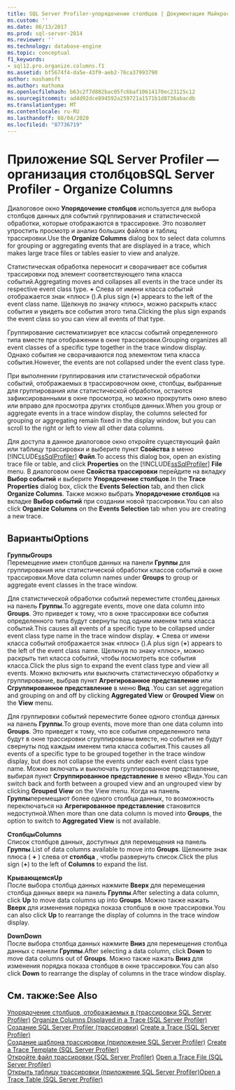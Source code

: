 ```yaml
---
title: SQL Server Profiler-упорядочение столбцов | Документация Майкрософт
ms.custom: ''
ms.date: 06/13/2017
ms.prod: sql-server-2014
ms.reviewer: ''
ms.technology: database-engine
ms.topic: conceptual
f1_keywords:
- sql12.pro.organize.columns.f1
ms.assetid: bf5674f4-da5e-43f9-aeb2-76ca37993790
author: mashamsft
ms.author: mathoma
ms.openlocfilehash: b63c2f7d882bac05fc6baf10614170ec23125c12
ms.sourcegitcommit: ad4d92dce894592a259721a1571b1d8736abacdb
ms.translationtype: MT
ms.contentlocale: ru-RU
ms.lasthandoff: 08/04/2020
ms.locfileid: "87736719"
---
```

# <a name="sql-server-profiler---organize-columns"></a><span data-ttu-id="615e7-102">Приложение SQL Server Profiler — организация столбцов</span><span class="sxs-lookup"><span data-stu-id="615e7-102">SQL Server Profiler - Organize Columns</span></span>
  <span data-ttu-id="615e7-103">Диалоговое окно **Упорядочение столбцов** используется для выбора столбцов данных для событий группирования и статистической обработки, которые отображаются в трассировке. Это позволяет упростить просмотр и анализ больших файлов и таблиц трассировки.</span><span class="sxs-lookup"><span data-stu-id="615e7-103">Use the **Organize Columns** dialog box to select data columns for grouping or aggregating events that are displayed in a trace, which makes large trace files or tables easier to view and analyze.</span></span>  
  
 <span data-ttu-id="615e7-104">Статистическая обработка переносит и сворачивает все события трассировки под элемент соответствующего типа класса событий.</span><span class="sxs-lookup"><span data-stu-id="615e7-104">Aggregating moves and collapses all events in the trace under its respective event class type.</span></span> <span data-ttu-id="615e7-105">**+** Слева от имени класса событий отображается знак «плюс» ().</span><span class="sxs-lookup"><span data-stu-id="615e7-105">A plus sign (**+**) appears to the left of the event class name.</span></span> <span data-ttu-id="615e7-106">Щелкнув по значку «плюс», можно раскрыть класс события и увидеть все события этого типа.</span><span class="sxs-lookup"><span data-stu-id="615e7-106">Clicking the plus sign expands the event class so you can view all events of that type.</span></span>  
  
 <span data-ttu-id="615e7-107">Группирование систематизирует все классы событий определенного типа вместе при отображении в окне трассировки.</span><span class="sxs-lookup"><span data-stu-id="615e7-107">Grouping organizes all event classes of a specific type together in the trace window display.</span></span> <span data-ttu-id="615e7-108">Однако события не сворачиваются под элементом типа класса события.</span><span class="sxs-lookup"><span data-stu-id="615e7-108">However, the events are not collapsed under the event class type.</span></span>  
  
 <span data-ttu-id="615e7-109">При выполнении группирования или статистической обработки событий, отображаемых в трассировочном окне, столбцы, выбранные для группирования или статистической обработки, остаются зафиксированными в окне просмотра, но можно прокрутить окно влево или вправо для просмотра других столбцов данных.</span><span class="sxs-lookup"><span data-stu-id="615e7-109">When you group or aggregate events in a trace window display, the columns selected for grouping or aggregating remain fixed in the display window, but you can scroll to the right or left to view all other data columns.</span></span>  
  
 <span data-ttu-id="615e7-110">Для доступа в данное диалоговое окно откройте существующий файл или таблицу трассировки и выберите пункт **Свойства** в меню [!INCLUDE[ssSqlProfiler](../includes/sssqlprofiler-md.md)] **Файл**.</span><span class="sxs-lookup"><span data-stu-id="615e7-110">To access this dialog box, open an existing trace file or table, and click **Properties** on the [!INCLUDE[ssSqlProfiler](../includes/sssqlprofiler-md.md)] **File** menu.</span></span> <span data-ttu-id="615e7-111">В диалоговом окне **Свойства трассировки** перейдите на вкладку **Выбор событий** и выберите **Упорядочение столбцов**.</span><span class="sxs-lookup"><span data-stu-id="615e7-111">In the **Trace Properties** dialog box, click the **Events Selection** tab, and then click **Organize Columns**.</span></span> <span data-ttu-id="615e7-112">Также можно выбрать **Упорядочение столбцов** на вкладке **Выбор событий** при создании новой трассировки.</span><span class="sxs-lookup"><span data-stu-id="615e7-112">You can also click **Organize Columns** on the **Events Selection** tab when you are creating a new trace.</span></span>  
  
## <a name="options"></a><span data-ttu-id="615e7-113">Варианты</span><span class="sxs-lookup"><span data-stu-id="615e7-113">Options</span></span>  
 <span data-ttu-id="615e7-114">**Группы**</span><span class="sxs-lookup"><span data-stu-id="615e7-114">**Groups**</span></span>  
 <span data-ttu-id="615e7-115">Перемещение имен столбцов данных на панели **Группы** для группирования или статистической обработки классов событий в окне трассировки.</span><span class="sxs-lookup"><span data-stu-id="615e7-115">Move data column names under **Groups** to group or aggregate event classes in the trace window.</span></span>  
  
 <span data-ttu-id="615e7-116">Для статистической обработки событий переместите столбец данных на панель **Группы**.</span><span class="sxs-lookup"><span data-stu-id="615e7-116">To aggregate events, move one data column into **Groups**.</span></span> <span data-ttu-id="615e7-117">Это приведет к тому, что в окне трассировки все события определенного типа будут свернуты под одним именем типа класса событий.</span><span class="sxs-lookup"><span data-stu-id="615e7-117">This causes all events of a specific type to be collapsed under event class type name in the trace window display.</span></span> <span data-ttu-id="615e7-118">**+** Слева от имени класса событий отображается знак «плюс» ().</span><span class="sxs-lookup"><span data-stu-id="615e7-118">A plus sign (**+**) appears to the left of the event class name.</span></span> <span data-ttu-id="615e7-119">Щелкнув по знаку «плюс», можно раскрыть тип класса событий, чтобы посмотреть все события класса.</span><span class="sxs-lookup"><span data-stu-id="615e7-119">Click the plus sign to expand the event class type and view all events.</span></span> <span data-ttu-id="615e7-120">Можно включить или выключить статистическую обработку и группирование, выбрав пункт **Агрегированное представление** или **Сгруппированное представление** в меню **Вид** .</span><span class="sxs-lookup"><span data-stu-id="615e7-120">You can set aggregation and grouping on and off by clicking **Aggregated View** or **Grouped View** on the **View** menu.</span></span>  
  
 <span data-ttu-id="615e7-121">Для группировки событий переместите более одного столбца данных на панель **Группы**.</span><span class="sxs-lookup"><span data-stu-id="615e7-121">To group events, move more than one data column into **Groups**.</span></span> <span data-ttu-id="615e7-122">Это приведет к тому, что все события определенного типа будут в окне трассировки сгруппированы вместе, но события не будут свернуты под каждым именем типа класса события.</span><span class="sxs-lookup"><span data-stu-id="615e7-122">This causes all events of a specific type to be grouped together in the trace window display, but does not collapse the events under each event class type name.</span></span> <span data-ttu-id="615e7-123">Можно включать и выключать группированное представление, выбирая пункт **Сгруппированное представление** в меню «Вид».</span><span class="sxs-lookup"><span data-stu-id="615e7-123">You can switch back and forth between a grouped view and an ungrouped view by clicking **Grouped View** on the View menu.</span></span> <span data-ttu-id="615e7-124">Когда на панель **Группы**перемещают более одного столбца данных, то возможность переключаться на **Агрегированное представление** становится недоступной.</span><span class="sxs-lookup"><span data-stu-id="615e7-124">When more than one data column is moved into **Groups**, the option to switch to **Aggregated View** is not available.</span></span>  
  
 <span data-ttu-id="615e7-125">**Столбцы**</span><span class="sxs-lookup"><span data-stu-id="615e7-125">**Columns**</span></span>  
 <span data-ttu-id="615e7-126">Список столбцов данных, доступных для перемещения на панель **Группы**.</span><span class="sxs-lookup"><span data-stu-id="615e7-126">List of data columns available to move into **Groups**.</span></span> <span data-ttu-id="615e7-127">Щелкните знак плюса ( **+** ) слева от **столбца** , чтобы развернуть список.</span><span class="sxs-lookup"><span data-stu-id="615e7-127">Click the plus sign (**+**) to the left of **Columns** to expand the list.</span></span>  
  
 <span data-ttu-id="615e7-128">**Крывающемся**</span><span class="sxs-lookup"><span data-stu-id="615e7-128">**Up**</span></span>  
 <span data-ttu-id="615e7-129">После выбора столбца данных нажмите **Вверх** для перемещения столбца данных вверх на панель **Группы**.</span><span class="sxs-lookup"><span data-stu-id="615e7-129">After selecting a data column, click **Up** to move data columns up into **Groups**.</span></span> <span data-ttu-id="615e7-130">Можно также нажать **Вверх** для изменения порядка показа столбцов в окне трассировки.</span><span class="sxs-lookup"><span data-stu-id="615e7-130">You can also click **Up** to rearrange the display of columns in the trace window display.</span></span>  
  
 <span data-ttu-id="615e7-131">**Down**</span><span class="sxs-lookup"><span data-stu-id="615e7-131">**Down**</span></span>  
 <span data-ttu-id="615e7-132">После выбора столбца данных нажмите **Вниз** для перемещения столбца данных с панели **Группы**.</span><span class="sxs-lookup"><span data-stu-id="615e7-132">After selecting a data column, click **Down** to move data columns out of **Groups**.</span></span> <span data-ttu-id="615e7-133">Можно также нажать **Вниз** для изменения порядка показа столбцов в окне трассировки.</span><span class="sxs-lookup"><span data-stu-id="615e7-133">You can also click **Down** to rearrange the display of columns in the trace window display.</span></span>  
  
## <a name="see-also"></a><span data-ttu-id="615e7-134">См. также:</span><span class="sxs-lookup"><span data-stu-id="615e7-134">See Also</span></span>  
 <span data-ttu-id="615e7-135">[Упорядочение столбцов, отображаемых в &#40;трассировки SQL Server Profiler&#41;](../tools/sql-server-profiler/organize-columns-displayed-in-a-trace-sql-server-profiler.md) </span><span class="sxs-lookup"><span data-stu-id="615e7-135">[Organize Columns Displayed in a Trace &#40;SQL Server Profiler&#41;](../tools/sql-server-profiler/organize-columns-displayed-in-a-trace-sql-server-profiler.md) </span></span>  
 <span data-ttu-id="615e7-136">[Создание SQL Server Profiler &#40;трассировки&#41;](../tools/sql-server-profiler/create-a-trace-sql-server-profiler.md) </span><span class="sxs-lookup"><span data-stu-id="615e7-136">[Create a Trace &#40;SQL Server Profiler&#41;](../tools/sql-server-profiler/create-a-trace-sql-server-profiler.md) </span></span>  
 <span data-ttu-id="615e7-137">[Создание шаблона трассировки (приложение SQL Server Profiler)](../tools/sql-server-profiler/create-a-trace-template-sql-server-profiler.md) </span><span class="sxs-lookup"><span data-stu-id="615e7-137">[Create a Trace Template &#40;SQL Server Profiler&#41;](../tools/sql-server-profiler/create-a-trace-template-sql-server-profiler.md) </span></span>  
 <span data-ttu-id="615e7-138">[Откройте файл трассировки &#40;SQL Server Profiler&#41;](../tools/sql-server-profiler/open-a-trace-file-sql-server-profiler.md) </span><span class="sxs-lookup"><span data-stu-id="615e7-138">[Open a Trace File &#40;SQL Server Profiler&#41;](../tools/sql-server-profiler/open-a-trace-file-sql-server-profiler.md) </span></span>  
 [<span data-ttu-id="615e7-139">Открыть таблицу трассировки (приложение SQL Server Profiler)</span><span class="sxs-lookup"><span data-stu-id="615e7-139">Open a Trace Table &#40;SQL Server Profiler&#41;</span></span>](../tools/sql-server-profiler/open-a-trace-table-sql-server-profiler.md)  
  
  
